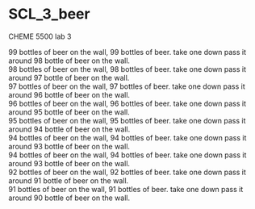 # SCL_3_beer
CHEME 5500 lab 3

99 bottles of beer on the wall, 99 bottles of beer. take one down pass it around 98 bottle of beer on the wall.  
98 bottles of beer on the wall, 98 bottles of beer. take one down pass it around 97 bottle of beer on the wall.  
97 bottles of beer on the wall, 97 bottles of beer. take one down pass it around 96 bottle of beer on the wall.  
96 bottles of beer on the wall, 96 bottles of beer. take one down pass it around 95 bottle of beer on the wall.  
95 bottles of beer on the wall, 95 bottles of beer. take one down pass it around 94 bottle of beer on the wall.  
94 bottles of beer on the wall, 94 bottles of beer. take one down pass it around 93 bottle of beer on the wall.  
94 bottles of beer on the wall, 94 bottles of beer. take one down pass it around 93 bottle of beer on the wall.  
92 bottles of beer on the wall, 92 bottles of beer. take one down pass it around 91 bottle of beer on the wall.  
91 bottles of beer on the wall, 91 bottles of beer. take one down pass it around 90 bottle of beer on the wall.  
